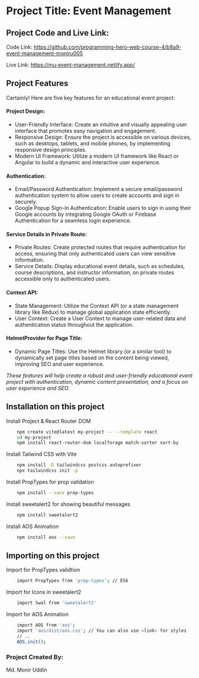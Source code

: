 
# Project Title: Event Management



## Project Code and Live Link:

Code Link: https://github.com/programming-hero-web-course-4/b8a9-event-management-moniru005

Live Link: https://mu-event-management.netlify.app/
## Project Features

Certainly! Here are five key features for an educational event project:

#### Project Design: 
- User-Friendly Interface: Create an intuitive and visually appealing user interface that promotes easy navigation and engagement.
- Responsive Design: Ensure the project is accessible on various devices, such as desktops, tablets, and mobile phones, by implementing responsive design principles.
- Modern UI Framework: Utilize a modern UI framework like React or Angular to build a dynamic and interactive user experience.
  

#### Authentication:
- Email/Password Authentication: Implement a secure email/password authentication system to allow users to create accounts and sign in securely.
- Google Popup Sign-in Authentication: Enable users to sign in using their Google accounts by integrating Google OAuth or Firebase Authentication for a seamless login experience.

#### Service Details in Private Route:
- Private Routes: Create protected routes that require authentication for access, ensuring that only authenticated users can view sensitive information.
- Service Details: Display educational event details, such as schedules, course descriptions, and instructor information, on private routes accessible only to authenticated users.

#### Context API:
- State Management: Utilize the Context API (or a state management library like Redux) to manage global application state efficiently.
- User Context: Create a User Context to manage user-related data and authentication status throughout the application.

#### HelmetProvider for Page Title:
- Dynamic Page Titles: Use the Helmet library (or a similar tool) to dynamically set page titles based on the content being viewed, improving SEO and user experience.


*These features will help create a robust and user-friendly educational event project with authentication, dynamic content presentation, and a focus on user experience and SEO.*



## Installation on this project

Install Project & React Router DOM
```bash
    npm create vite@latest my-project -- --template react
    cd my-project
    npm install react-router-dom localforage match-sorter sort-by
````
Install Tailwind CSS with Vite
```bash
    npm install -D tailwindcss postcss autoprefixer
    npx tailwindcss init -p
```
Install PropTypes for prop validation
```bash
    npm install --save prop-types
```
Install sweetalert2 for showing beautiful messages
```bash
    npm install sweetalert2
```
Install AOS Animation
```bash
    npm install aos --save
```

## Importing on this project

Import for PropTypes validtion
```bash
    import PropTypes from 'prop-types'; // ES6
```
Import for Icons in sweetalert2
```bash
    import Swal from 'sweetalert2'
```
Import for AOS Animation
```bash
    import AOS from 'aos';
    import 'aos/dist/aos.css'; // You can also use <link> for styles
    // ..
    AOS.init();
```




### Project Created By:
Md. Monir Uddin

